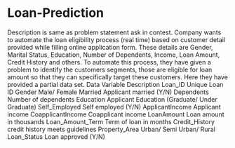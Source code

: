 # Loan-Prediction
Description is same as problem statement ask in contest. Company wants to automate the loan eligibility process (real time) based on customer detail provided while filling online application form. These details are Gender, Marital Status, Education, Number of Dependents, Income, Loan Amount, Credit History and others. To automate this process, they have given a problem to identify the customers segments, those are eligible for loan amount so that they can specifically target these customers. Here they have provided a partial data set. Data Variable  Description  Loan_ID  Unique Loan ID  Gender  Male/ Female  Married  Applicant married (Y/N)  Dependents  Number of dependents  Education  Applicant Education (Graduate/ Under Graduate)  Self_Employed  Self employed (Y/N)  ApplicantIncome  Applicant income  CoapplicantIncome  Coapplicant income  LoanAmount  Loan amount in thousands  Loan_Amount_Term  Term of loan in months  Credit_History  credit history meets guidelines  Property_Area  Urban/ Semi Urban/ Rural  Loan_Status  Loan approved (Y/N)
